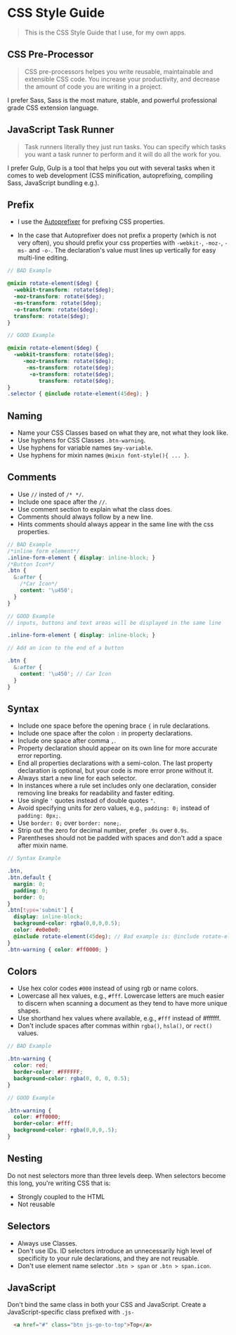 # CSS Style Guide

> This is the CSS Style Guide that I use, for my own apps.

## CSS Pre-Processor

> CSS pre-processors helpes you write reusable, maintainable and extensible CSS code. You increase your productivity, and decrease the amount of code you are writing in a project.

I prefer Sass, Sass is the most mature, stable, and powerful professional grade CSS extension language.

## JavaScript Task Runner

> Task runners literally they just run tasks. You can specify which tasks you want a task runner to perform and it will do all the work for you. 

I prefer Gulp, Gulp is a tool that helps you out with several tasks when it comes to web development (CSS minification, autoprefixing, compiling Sass, JavaScript bundling e.g.).

## Prefix

* I use the [Autoprefixer](https://github.com/postcss/autoprefixer) for prefixing CSS properties.

* In the case that Autoprefixer does not prefix a property (which is not very often), you should prefix your css properties with `-webkit-`, `-moz-`, `-ms-` and `-o-`. The declaration's value must lines up vertically for easy multi-line editing.

```scss
// BAD Example

@mixin rotate-element($deg) {
  -webkit-transform: rotate($deg);
  -moz-transform: rotate($deg);
  -ms-transform: rotate($deg);
  -o-transform: rotate($deg);
  transform: rotate($deg);
}

// GOOD Example

@mixin rotate-element($deg) {
  -webkit-transform: rotate($deg);
     -moz-transform: rotate($deg);
      -ms-transform: rotate($deg);
       -o-transform: rotate($deg);
          transform: rotate($deg);
}
.selector { @include rotate-element(45deg); }

```

## Naming

* Name your CSS Classes based on what they are, not what they look like.
* Use hyphens for CSS Classes `.btn-warning`.
* Use hyphens for variable names `$my-variable`.
* Use hyphens for mixin names `@mixin font-style(){ ... }`.

## Comments

* Use `//` insted of `/* */`.
* Include one space after the `//`.
* Use comment section to explain what the class does.
* Comments should always follow by a new line.
* Hints comments should always appear in the same line with the css properties.

```scss
// BAD Example
/*inline form element*/
.inline-form-element { display: inline-block; }
/*Button Icon*/
.btn {
  &:after {
    /*Car Icon*/
    content: '\u450';
  }
}

// GOOD Example
// inputs, buttons and text areas will be displayed in the same line

.inline-form-element { display: inline-block; }

// Add an icon to the end of a button

.btn {
  &:after {
    content: '\u450'; // Car Icon
  }
}
```

## Syntax

* Include one space before the opening brace `{` in rule declarations.
* Include one space after the colon `:` in property declarations.
* Include one space after comma `,`.
* Property declaration should appear on its own line for more accurate error reporting.
* End all properties declarations with a semi-colon. The last property declaration is optional, but your code is more error prone without it.
* Always start a new line for each selector.
* In instances where a rule set includes only one declaration, consider removing line breaks for readability and faster editing.
* Use single `'` quotes instead of double quotes `"`.
* Avoid specifying units for zero values, e.g., `padding: 0;` instead of `padding: 0px;`.
* Use `border: 0;` over `border: none;`.
* Strip out the zero for decimal number, prefer `.9s` over `0.9s`.
* Parentheses should not be padded with spaces and don't add a space after mixin name.

```scss
// Syntax Example

.btn,
.btn.default {
  margin: 0;
  padding: 0;
  border: 0;
}
.btn[type='submit'] {
  display: inline-block;
  background-color: rgba(0,0,0,0.5);
  color: #e0e0e0;
  @include rotate-element(45deg); // Bad example is: @include rotate-element ( 45deg );
}
.btn-warning { color: #ff0000; }

```

## Colors

* Use hex color codes `#000` instead of using rgb or name colors.
* Lowercase all hex values, e.g., `#fff`. Lowercase letters are much easier to discern when scanning a document as they tend to have more unique shapes.
* Use shorthand hex values where available, e.g., `#fff` instead of #ffffff.
* Don't include spaces after commas within `rgba()`, `hsla()`, or `rect()` values.

```scss
// BAD Example

.btn-warning {
  color: red;
  border-color: #FFFFFF;
  background-color: rgba(0, 0, 0, 0.5);
}

// GOOD Example

.btn-warning {
  color: #ff0000;
  border-color: #fff;
  background-color: rgba(0,0,0,.5);
}
```

## Nesting

Do not nest selectors more than three levels deep. When selectors become this long, you're writing CSS that is:
* Strongly coupled to the HTML
* Not reusable

## Selectors

* Always use Classes.
* Don't use IDs. ID selectors introduce an unnecessarily high level of specificity to your rule declarations, and they are not reusable.
* Don't use element name selector `.btn > span` or `.btn > span.icon`.

## JavaScript

Don't bind the same class in both your CSS and JavaScript. Create a JavaScript-specific class prefixed with `.js-`

```html
  <a href="#" class="btn js-go-to-top">Top</a>
```
